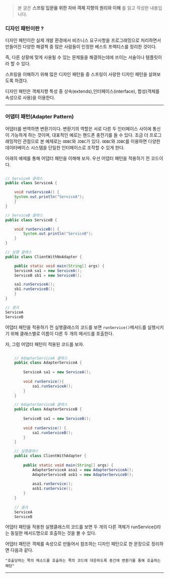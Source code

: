 > 본 글은 **스프링 입문을 위한 자바 객체 지향의 원리와 이해** 를 읽고 작성한 내용입니다.    



### 디자인 패턴이란 ?

디자인 패턴이란 실제 개발 환경에서 비즈니스 요구사항을 프로그래밍으로 처리하면서 만들어진 다양한 해결책 중 많은 사람들이 인정한 베스트 프렉티스를 정리한 것이다. 

즉, 다른 상황에 맞게 사용될 수 있는 문제들을 해결하는데에 쓰이는 서술이나 템플릿이라 할 수 있다. 

스프링을 이해하기 위해 많은 디자인 패턴들 중 스프링이 사랑한 디자인 패턴을 살펴보도록 하겠다. 

디자인 패턴은 객체지향 특성 중 상속(extends),인터페이스(interface), 합성(객체를 속성으로 사용)을 이용한다.    


<hr>

### 어댑터 패턴(Adapter Pattern) 
어댑터를 번역하면 변환기이다. 변환기의 역할은 서로 다른 두 인터페이스 사이에 통신이 가능하게 하는 것이며, 대표적인 예로는 핸드폰 충전기를 들 수 있다. 조금 더 프로그래밍적인 관점으로 본 예제로는 `ODBC`와 `JDBC`가 있다. `ODBC`와 `JDBC`를 이용하면 다양한 데이터베이스 시스템을 단일한 인터페이스로 조작할 수 있게 한다. 

아래의 예제를 통해 어댑터 패턴을 이해해 보자. 우선 어댑터 패턴을 적용하기 전 코드이다. 
```java

// ServiceA 클래스
public class ServiceA {

    void runServiceA() {
	System.out.println("ServiceA");
    }
}
```
```java
// ServiceB 클래스
public class ServiceB {

    void runServiceB() {
        System.out.println("ServiceB");
    }
}
```
```java
// 실행 클래스
public class ClientWithNoAdapter {

    public static void main(String[] args) {
	ServiceA sa1 = new ServiceA();
	ServiceB sb1 = new ServiceB();

	sa1.runServiceA();
	sb1.runServiceB();
    }
}

// 결과
ServiceA
ServiceB
```
어댑터 패턴을 적용하기 전 실행클래스의 코드를 보면 `runService()`메서드를 실행시키기 위해 클래스별로 이름이 다른 두 개의 메서드를 호출한다. 

자, 그럼 어댑터 패턴이 적용된 코드를 보자. 
```java

	// AdapterServiceA 클래스
	public class AdapterServiceA {
	
	    ServiceA sa1 = new ServiceA();
	
	    void runService(){
	        sa1.runServiceA();
	    }
	}
```
```java
	// AdapterServiceB 클래스
	public class AdapterServiceB {
	
	    ServiceB sa1 = new ServiceB();
	
	    void runService() {
	        sa1.runServiceB();
	    }
	}
```
```java
	// 실행클래스
	public class ClientWithAdapter {
	
	    public static void main(String[] args) {
	        AdapterServiceA asa1 = new AdapterServiceA();
	        AdapterServiceB asb1 = new AdapterServiceB();
	
	        asa1.runService();
	        asb1.runService();
	    }
	}
	
	// 결과
	ServiceA
	ServiceB
```

어댑터 패턴을 적용한 실행클래스의 코드를 보면 두 개의 다른 객체가 runService()라는 동일한 메서드명으로 호출하는 것을 볼 수 있다. 

어댑터 패턴은 객체를 속성으로 만들어서 참조하는 디자인 패턴으로 한 문장으로 정리하면 다음과 같다. 

	"호출당하는 쪽의 메소드를 호출하는 쪽의 코드에 대응하도록 중간에 변환기를 통해 호출하는 패턴"

*  *  *
